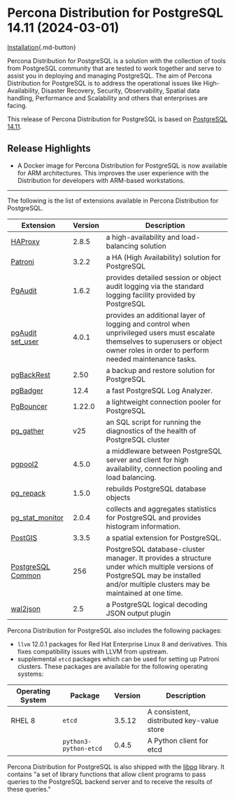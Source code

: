 # Percona Distribution for PostgreSQL 14.11 (2024-03-01)

[Installation](installing.md){.md-button}

Percona Distribution for PostgreSQL is a solution with the collection of tools from PostgreSQL community that are tested to work together and serve to assist you in deploying and managing PostgreSQL. The aim of Percona Distribution for PostgreSQL is to address the operational issues like High-Availability, Disaster Recovery, Security, Observability, Spatial data handling, Performance and Scalability and others that enterprises are facing.


This release of Percona Distribution for PostgreSQL is based on [PostgreSQL 14.11](https://www.postgresql.org/docs/14/release-14-11.html). 

## Release Highlights

* A Docker image for Percona Distribution for PostgreSQL is now available for ARM architectures. This improves the user experience with the Distribution for developers with ARM-based workstations.


------------------------------------------------------------------------------

The following is the list of extensions available in Percona Distribution for PostgreSQL.

| Extension           | Version        | Description                  |
| ------------------- | -------------- | ---------------------------- |
|[HAProxy](http://www.haproxy.org/) | 2.8.5 | a high-availability and load-balancing solution |
| [Patroni](https://patroni.readthedocs.io/en/latest/) | 3.2.2 | a HA (High Availability) solution for PostgreSQL |
| [PgAudit](https://www.pgaudit.org/)             | 1.6.2   | provides detailed session or object audit logging via the standard logging facility provided by PostgreSQL                |
| [pgAudit set_user](https://github.com/pgaudit/set_user)| 4.0.1 | provides an additional layer of logging and control when unprivileged users must escalate themselves to superusers or object owner roles in order to perform needed maintenance tasks.|
| [pgBackRest](https://pgbackrest.org/)           | 2.50    | a backup and restore solution for PostgreSQL       |
|[pgBadger](https://github.com/darold/pgbadger)   | 12.4     | a fast PostgreSQL Log Analyzer.|
|[PgBouncer](https://www.pgbouncer.org/)          |1.22.0    | a lightweight connection pooler for PostgreSQL|
| [pg_gather](https://github.com/jobinau/pg_gather)| v25     | an SQL script for running the diagnostics of the health of PostgreSQL cluster |
| [pgpool2](https://git.postgresql.org/gitweb/?p=pgpool2.git;a=summary) | 4.5.0 | a middleware between PostgreSQL server and client for high availability, connection pooling and load balancing.|
| [pg_repack](https://github.com/reorg/pg_repack) | 1.5.0   | rebuilds PostgreSQL database objects           |
| [pg_stat_monitor](https://github.com/percona/pg_stat_monitor)|2.0.4 | collects and aggregates statistics for PostgreSQL and provides histogram information.|
| [PostGIS](https://github.com/postgis/postgis) | 3.3.5 | a spatial extension for PostgreSQL.|
| [PostgreSQL Common](https://salsa.debian.org/postgresql/postgresql-common)| 256 | PostgreSQL database-cluster manager. It provides a structure under which multiple versions of PostgreSQL may be installed and/or multiple clusters may be maintained at one time.|
|[wal2json](https://github.com/eulerto/wal2json)  |2.5       | a PostgreSQL logical decoding JSON output plugin|


Percona Distribution for PostgreSQL also includes the following packages:

* `llvm` 12.0.1 packages for Red Hat Enterprise Linux 8 and derivatives. This fixes compatibility issues with LLVM from upstream.
* supplemental `etcd` packages which can be used for setting up Patroni clusters. These packages are available for the following operating systems:

|  Operating System   | Package              | Version | Description        |
| ------------------- | ---------------------| --------| ------------------ |
| RHEL 8            | `etcd`               | 3.5.12  | A consistent, distributed key-value store|
|                     | `python3-python-etcd`| 0.4.5   | A Python client for etcd     |

                                                      
Percona Distribution for PostgreSQL is also shipped with the [libpq](https://www.postgresql.org/docs/14/libpq.html) library. It contains "a set of
library functions that allow client programs to pass queries to the PostgreSQL
backend server and to receive the results of these queries." 
